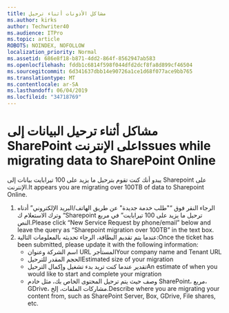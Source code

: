 ```yaml
---
title: مشاكل الأذونات أثناء ترحيل
ms.author: kirks
author: Techwriter40
ms.audience: ITPro
ms.topic: article
ROBOTS: NOINDEX, NOFOLLOW
localization_priority: Normal
ms.assetid: 686e8f18-b871-4dd2-864f-8562947ab583
ms.openlocfilehash: fddb1c6814f598f044dfd2dcf8fa8d899cf46504
ms.sourcegitcommit: 6d341637dbb14e90726a1ce1d68f077ace9bb765
ms.translationtype: MT
ms.contentlocale: ar-SA
ms.lasthandoff: 06/04/2019
ms.locfileid: "34718769"
---
```

# <a name="issues-while-migrating-data-to-sharepoint-online"></a><span data-ttu-id="a64dc-102">مشاكل أثناء ترحيل البيانات إلى SharePoint على الإنترنت</span><span class="sxs-lookup"><span data-stu-id="a64dc-102">Issues while migrating data to SharePoint Online</span></span>

<p><span data-ttu-id="a64dc-103">يبدو أنك كنت تقوم بترحيل ما يزيد على 100 تيرابايت بيانات إلى Sharepoint على الإنترنت.</span><span class="sxs-lookup"><span data-stu-id="a64dc-103">It appears you are migrating over 100TB of data to Sharepoint Online.</span></span></p> <ol> <li><span data-ttu-id="a64dc-104">الرجاء النقر فوق &ldquo;"طلب خدمة جديدة" عن طريق الهاتف/البريد الإلكتروني&rdquo; أدناه وترك الاستعلام ك &ldquo;Sharepoint ترحيل ما يزيد على 100 تيرابايت&rdquo; في مربع النص.</span><span class="sxs-lookup"><span data-stu-id="a64dc-104">Please click &ldquo;New Service Request by phone/email&rdquo; below and leave the query as &ldquo;Sharepoint migration over 100TB&rdquo; in the text box.</span></span></li> <li><span data-ttu-id="a64dc-105">عندما يتم تقديم البطاقة، الرجاء تحديثه بالمعلومات التالية:</span><span class="sxs-lookup"><span data-stu-id="a64dc-105">Once the ticket has been submitted, please update it with the following information:</span></span> <ul> <li><span data-ttu-id="a64dc-106">اسم الشركة وعنوان URL المستأجر</span><span class="sxs-lookup"><span data-stu-id="a64dc-106">Your company name and Tenant URL</span></span></li> <li><span data-ttu-id="a64dc-107">الحجم المقدر للترحيل</span><span class="sxs-lookup"><span data-stu-id="a64dc-107">Estimated size of your migration</span></span></li> <li><span data-ttu-id="a64dc-108">تقدير عندما كنت تريد بدء تشغيل وإكمال الترحيل</span><span class="sxs-lookup"><span data-stu-id="a64dc-108">An estimate of when you would like to start and complete your migration</span></span></li> <li><span data-ttu-id="a64dc-109">وصف حيث يتم ترحيل المحتوى الخاص بك، مثل خادم SharePoint، مربع، GDrive، مشاركات الملفات، إلخ.</span><span class="sxs-lookup"><span data-stu-id="a64dc-109">Describe where you are migrating your content from, such as SharePoint Server, Box, GDrive, File shares, etc.</span></span></li> </ul> </li> </ol>


  

